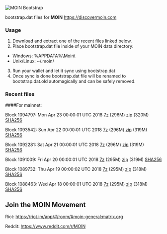 ![MOIN Bootstrap](https://i.imgur.com/KjM1jMp.jpg)

bootstrap.dat files for **MOIN** https://discovermoin.com

### Usage

1. Download and extract one of the recent files linked below.
2. Place bootstrap.dat file inside of your MOIN data directory:
 - Windows: %APPDATA%\Moin\
 - Unix/Linux: ~/.moin/
3. Run your wallet and let it sync using bootstrap.dat
4. Once sync is done bootstrap.dat file will be renamed to bootstrap.dat.old automagically and can be safely removed.


### Recent files

####For mainnet:

Block 1094797: Mon Apr 23 00:00:01 UTC 2018 [7z](https://transfer.sh/8DCuO/bootstrap.dat.20180423.7z) (296M) [zip](https://transfer.sh/30BUp/bootstrap.dat.20180423.zip) (320M) [SHA256](https://transfer.sh/itmYI/sha256.txt)

Block 1093542: Sun Apr 22 00:00:01 UTC 2018 [7z](https://transfer.sh/164lgn/bootstrap.dat.20180422.7z) (296M) [zip](https://transfer.sh/bHPUL/bootstrap.dat.20180422.zip) (319M) [SHA256](https://transfer.sh/OkkNX/sha256.txt)

Block 1092281: Sat Apr 21 00:00:01 UTC 2018 [7z](https://transfer.sh/J74Y4/bootstrap.dat.20180421.7z) (296M) [zip](https://transfer.sh/gNG8y/bootstrap.dat.20180421.zip) (319M) [SHA256](https://transfer.sh/925o3/sha256.txt)

Block 1091009: Fri Apr 20 00:00:01 UTC 2018 [7z](https://transfer.sh/zg262/bootstrap.dat.20180420.7z) (295M) [zip](https://transfer.sh/GOKrW/bootstrap.dat.20180420.zip) (319M) [SHA256](https://transfer.sh/xTh3L/sha256.txt)

Block 1089732: Thu Apr 19 00:00:02 UTC 2018 [7z](https://transfer.sh/jUcRg/bootstrap.dat.20180419.7z) (295M) [zip](https://transfer.sh/12RzpA/bootstrap.dat.20180419.zip) (318M) [SHA256](https://transfer.sh/1154Xo/sha256.txt)

Block 1088463: Wed Apr 18 00:00:01 UTC 2018 [7z](https://transfer.sh/Ndida/bootstrap.dat.20180418.7z) (295M) [zip](https://transfer.sh/cjKoK/bootstrap.dat.20180418.zip) (318M) [SHA256](https://transfer.sh/2dcsL/sha256.txt)

## Join the MOIN Movement

Riot: https://riot.im/app/#/room/#moin-general:matrix.org

Reddit: https://www.reddit.com/r/MOIN
